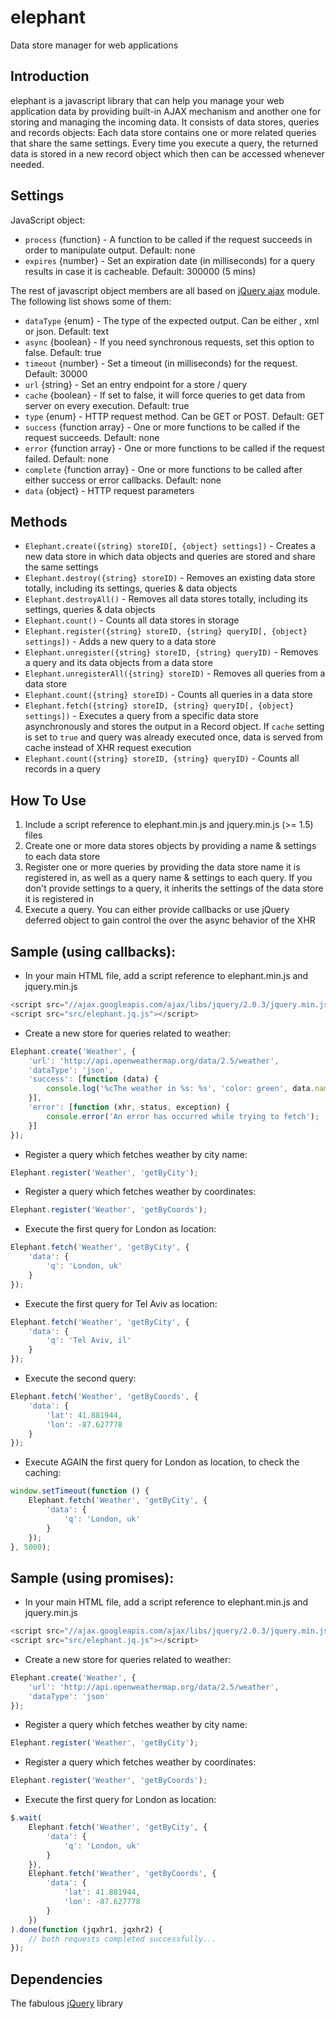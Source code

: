 elephant
========

Data store manager for web applications

Introduction
------------
elephant is a javascript library that can help you manage your web application data by providing built-in AJAX mechanism and another one for storing and managing the incoming data.
It consists of data stores, queries and records objects:
Each data store contains one or more related queries that share the same settings.
Every time you execute a query, the returned data is stored in a new record object which then can be accessed whenever needed.

Settings
--------
JavaScript object:

* `process` {function} - A function to be called if the request succeeds in order to manipulate output. Default: none
* `expires` {number} - Set an expiration date (in milliseconds) for a query results in case it is cacheable. Default: 300000 (5 mins)

The rest of javascript object members are all based on [jQuery ajax](http://api.jquery.com/jQuery.ajax/) module. The following list shows some of them:

* `dataType` {enum} - The type of the expected output. Can be either , xml or json. Default: text
* `async` {boolean} - If you need synchronous requests, set this option to false. Default: true
* `timeout` {number} - Set a timeout (in milliseconds) for the request. Default: 30000
* `url` {string} - Set an entry endpoint for a store / query
* `cache` {boolean} - If set to false, it will force queries to get data from server on every execution. Default: true
* `type` {enum} - HTTP request method. Can be GET or POST. Default: GET
* `success` {function array} - One or more functions to be called if the request succeeds. Default: none
* `error` {function array} - One or more functions to be called if the request failed. Default: none
* `complete` {function array} - One or more functions to be called after either success or error callbacks. Default: none
* `data` {object} - HTTP request parameters

Methods
-------
* `Elephant.create({string} storeID[, {object} settings])` - Creates a new data store in which data objects and queries are stored and share the same settings
* `Elephant.destroy({string} storeID)` - Removes an existing data store totally, including its settings, queries & data objects
* `Elephant.destroyAll()` - Removes all data stores totally, including its settings, queries & data objects
* `Elephant.count()` - Counts all data stores in storage
* `Elephant.register({string} storeID, {string} queryID[, {object} settings])` - Adds a new query to a data store
* `Elephant.unregister({string} storeID, {string} queryID)` - Removes a query and its data objects from a data store
* `Elephant.unregisterAll({string} storeID)` - Removes all queries from a data store
* `Elephant.count({string} storeID)` - Counts all queries in a data store
* `Elephant.fetch({string} storeID, {string} queryID[, {object} settings])` - Executes a query from a specific data store asynchronously and stores the output in a Record object. If `cache` setting is set to `true` and query was already executed once, data is served from cache instead of XHR request execution
* `Elephant.count({string} storeID, {string} queryID)` - Counts all records in a query

How To Use
----------
1. Include a script reference to elephant.min.js and jquery.min.js (>= 1.5) files
2. Create one or more data stores objects by providing a name & settings to each data store
3. Register one or more queries by providing the data store name it is registered in, as well as a query name & settings to each query.
   If you don't provide settings to a query, it inherits the settings of the data store it is registered in
4. Execute a query. You can either provide callbacks or use jQuery deferred object to gain control the over the async behavior of the XHR

Sample (using callbacks):
-------------------
* In your main HTML file, add a script reference to elephant.min.js and jquery.min.js

```javascript
<script src="//ajax.googleapis.com/ajax/libs/jquery/2.0.3/jquery.min.js"></script>
<script src="src/elephant.jq.js"></script>
```

* Create a new store for queries related to weather:

```javascript
Elephant.create('Weather', {
	'url': 'http://api.openweathermap.org/data/2.5/weather',
	'dataType': 'json',
	'success': [function (data) {
		console.log('%cThe weather in %s: %s', 'color: green', data.name, data.weather[0].description);
	}],
	'error': [function (xhr, status, exception) {
		console.error('An error has occurred while trying to fetch');
	}]
});
```

* Register a query which fetches weather by city name:

```javascript
Elephant.register('Weather', 'getByCity');
```

* Register a query which fetches weather by coordinates:

```javascript
Elephant.register('Weather', 'getByCoords');
```

* Execute the first query for London as location:

```javascript
Elephant.fetch('Weather', 'getByCity', {
	'data': {
		'q': 'London, uk'
  	}
});
```

* Execute the first query for Tel Aviv as location:

```javascript
Elephant.fetch('Weather', 'getByCity', {
	'data': {
		'q': 'Tel Aviv, il'
  	}
});
```

* Execute the second query:

```javascript
Elephant.fetch('Weather', 'getByCoords', {
	'data': {
		'lat': 41.881944,
        'lon': -87.627778
  	}
});
```

* Execute AGAIN the first query for London as location, to check the caching:

```javascript
window.setTimeout(function () {
	Elephant.fetch('Weather', 'getByCity', {
		'data': {
        	'q': 'London, uk'
    	}
	});
}, 5000);
```

Sample (using promises):
-------------------
* In your main HTML file, add a script reference to elephant.min.js and jquery.min.js

```javascript
<script src="//ajax.googleapis.com/ajax/libs/jquery/2.0.3/jquery.min.js"></script>
<script src="src/elephant.jq.js"></script>
```

* Create a new store for queries related to weather:

```javascript
Elephant.create('Weather', {
	'url': 'http://api.openweathermap.org/data/2.5/weather',
	'dataType': 'json'
});
```

* Register a query which fetches weather by city name:

```javascript
Elephant.register('Weather', 'getByCity');
```

* Register a query which fetches weather by coordinates:

```javascript
Elephant.register('Weather', 'getByCoords');
```

* Execute the first query for London as location:

```javascript
$.wait(
	Elephant.fetch('Weather', 'getByCity', {
		'data': {
			'q': 'London, uk'
		}
	}),
	Elephant.fetch('Weather', 'getByCoords', {
    	'data': {
    		'lat': 41.881944,
            'lon': -87.627778
      	}
    })
).done(function (jqxhr1, jqxhr2) {
	// both requests completed successfully...
});
```

Dependencies
------------
The fabulous [jQuery](http://jquery.com/) library
